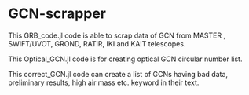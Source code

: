 # GCN-scrapper
This GRB_code.jl code is able to scrap data of GCN from MASTER , SWIFT/UVOT, GROND, RATIR, IKI and KAIT telescopes.

This Optical_GCN.jl code is for creating optical GCN circular number list.

This correct_GCN.jl code can create a list of GCNs having bad data, preliminary results, high air mass etc. keyword in their text.
